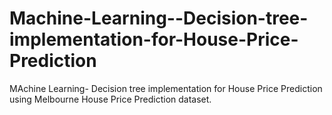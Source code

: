 # Machine-Learning--Decision-tree-implementation-for-House-Price-Prediction
MAchine Learning- Decision tree implementation for House Price Prediction using Melbourne House Price Prediction dataset.
